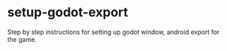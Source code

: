 # setup-godot-export
Step by step instructions for setting up godot window, android export for the game.
